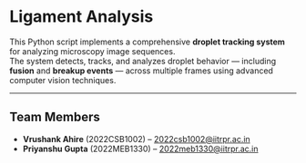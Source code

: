 # Ligament Analysis

This Python script implements a comprehensive **droplet tracking system** for analyzing microscopy image sequences.  
The system detects, tracks, and analyzes droplet behavior — including **fusion** and **breakup events** — across multiple frames using advanced computer vision techniques.

---

## Team Members  
- **Vrushank Ahire** (2022CSB1002) – [2022csb1002@iitrpr.ac.in](mailto:2022csb1002@iitrpr.ac.in)  
- **Priyanshu Gupta** (2022MEB1330) – [2022meb1330@iitrpr.ac.in](mailto:2022meb1330@iitrpr.ac.in)
